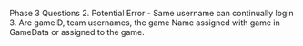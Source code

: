 Phase 3 Questions
2. Potential Error - Same username can continually login
3. Are gameID, team usernames, the game Name assigned with game in GameData or assigned to the game.
